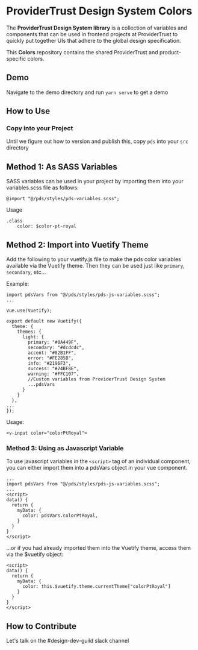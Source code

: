 # ProviderTrust Design System Colors
The **ProviderTrust Design System library** is a collection of variables and components 
that can be used in frontend projects at ProviderTrust to quickly put together UIs 
that adhere to the global design specification.

This **Colors** repository contains the shared ProviderTrust and product-specific colors.

## Demo
Navigate to the demo directory and run `yarn serve` to get a demo

## How to Use

### Copy into your Project
Until we figure out how to version and publish this, copy `pds` into your `src` directory

## Method 1: As SASS Variables
SASS variables can be used in your project by importing them into your variables.scss 
file as follows:
```
@import "@/pds/styles/pds-variables.scss";
```

Usage
```
.class
    color: $color-pt-royal
```

## Method 2: Import into Vuetify Theme

Add the following to your vuetify.js file to make the pds color variables available 
via the Vuetify theme. Then they can be used just like `primary`, `secondary`, etc...

Example:
```
import pdsVars from "@/pds/styles/pds-js-variables.scss";
...

Vue.use(Vuetify);

export default new Vuetify({
  theme: {
    themes: {
      light: {
        primary: "#0A449F",
        secondary: "#dcdcdc",
        accent: "#82B1FF",
        error: "#FE285B",
        info: "#2196F3",
        success: "#24BF8E",
        warning: "#FFC107",
        //Custom variables from ProviderTrust Design System
        ...pdsVars
      }
    }
  },
...
});
```

Usage:
```
<v-input color="colorPtRoyal">
```

### Method 3: Using as Javascript Variable

To use javascript variables in the `<script>` tag of an individual component, you can
either import them into a pdsVars object in your vue component.
```
...
import pdsVars from "@/pds/styles/pds-js-variables.scss";
...
<script>
data() {
  return {
    myData: {
      color: pdsVars.colorPtRoyal,
    }
  }
}
</script>
```
...or if you had already imported them into the Vuetify theme, access them via the $vuetify object:
```
<script>
data() {
  return {
    myData: {
      color: this.$vuetify.theme.currentTheme["colorPtRoyal"]
    }
  }
}
</script>
```

## How to Contribute
Let's talk on the #design-dev-guild slack channel